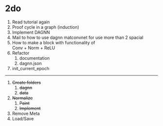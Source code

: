 # 2do
1. Read tutorial again
1. Proof cycle in a graph (induction)
1. Implement DAGNN
1. Mail to how to use dagnn matconvnet for use more than 2 spacial
1. How to make a block with functionality of\
    Conv + Norm + ReLU
1. Refactor
    1. documentation
    1. dagnn.json
1. init_current_epoch

---
1. ~~Create folders~~
    1. ~~dagnn~~
    1. ~~data~~
1. ~~Normalize~~
    1. ~~Paint~~
    1. ~~Implement~~
1. Remove Meta
1. Load/Save


[yasin]: www.google.com